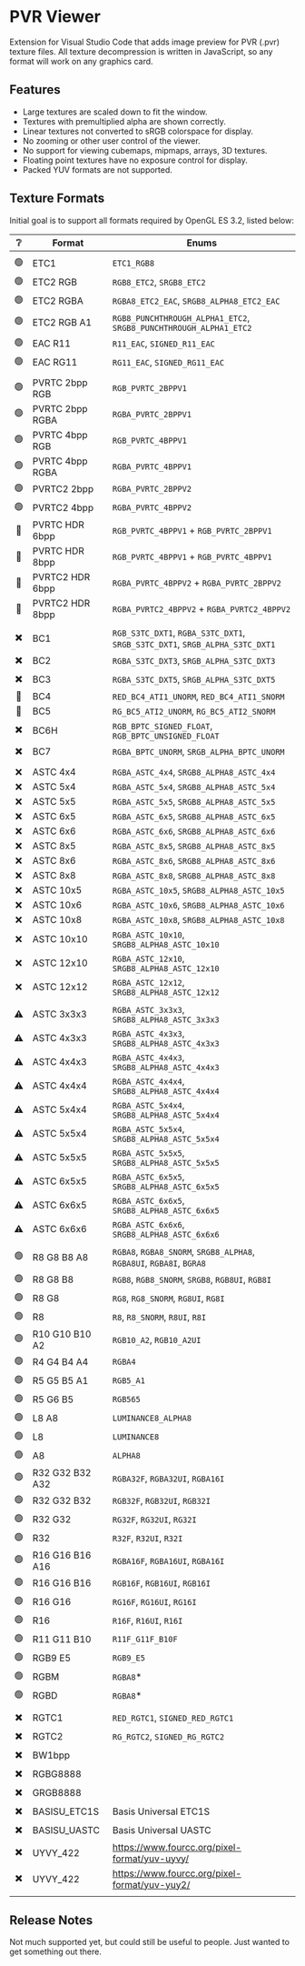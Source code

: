 # PVR Viewer

Extension for Visual Studio Code that adds image preview for PVR (.pvr) texture files. All texture decompression is written in JavaScript, so any format will work on any graphics card.

## Features

* Large textures are scaled down to fit the window.
* Textures with premultiplied alpha are shown correctly.
* Linear textures not converted to sRGB colorspace for display.
* No zooming or other user control of the viewer.
* No support for viewing cubemaps, mipmaps, arrays, 3D textures.
* Floating point textures have no exposure control for display.
* Packed YUV formats are not supported.

## Texture Formats

Initial goal is to support all formats required by OpenGL ES 3.2, listed below:

| ❔ | Format | Enums
| :----: | ------ | -----
| | |
| 🟢 | ETC1 | ``ETC1_RGB8``
| 🟢 | ETC2 RGB | ``RGB8_ETC2``, ``SRGB8_ETC2``
| 🟢 | ETC2 RGBA | ``RGBA8_ETC2_EAC``, ``SRGB8_ALPHA8_ETC2_EAC``
| 🟢 | ETC2 RGB A1 | ``RGB8_PUNCHTHROUGH_ALPHA1_ETC2``, ``SRGB8_PUNCHTHROUGH_ALPHA1_ETC2``
| 🟢 | EAC R11 | ``R11_EAC``, ``SIGNED_R11_EAC``
| 🟢 | EAC RG11 | ``RG11_EAC``, ``SIGNED_RG11_EAC``
| | |
| 🟢 | PVRTC 2bpp RGB | ``RGB_PVRTC_2BPPV1``
| 🟢 | PVRTC 2bpp RGBA | ``RGBA_PVRTC_2BPPV1``
| 🟢 | PVRTC 4bpp RGB | ``RGB_PVRTC_4BPPV1``
| 🟢 | PVRTC 4bpp RGBA | ``RGBA_PVRTC_4BPPV1``
| 🟢 | PVRTC2 2bpp | ``RGBA_PVRTC_2BPPV2``
| 🟢 | PVRTC2 4bpp | ``RGBA_PVRTC_4BPPV2``
| 🔻 | PVRTC HDR 6bpp | ``RGB_PVRTC_4BPPV1`` + ``RGB_PVRTC_2BPPV1``
| 🔻 | PVRTC HDR 8bpp | ``RGB_PVRTC_4BPPV1`` + ``RGB_PVRTC_4BPPV1``
| 🔻 | PVRTC2 HDR 6bpp | ``RGBA_PVRTC_4BPPV2`` + ``RGBA_PVRTC_2BPPV2``
| 🔻 | PVRTC2 HDR 8bpp | ``RGBA_PVRTC2_4BPPV2`` + ``RGBA_PVRTC2_4BPPV2``
| | |
| ✖️ | BC1 | ``RGB_S3TC_DXT1``, ``RGBA_S3TC_DXT1``, ``SRGB_S3TC_DXT1``, ``SRGB_ALPHA_S3TC_DXT1``
| ✖️ | BC2 | ``RGBA_S3TC_DXT3``, ``SRGB_ALPHA_S3TC_DXT3``
| ✖️ | BC3 | ``RGBA_S3TC_DXT5``, ``SRGB_ALPHA_S3TC_DXT5``
| 🔻 | BC4 | ``RED_BC4_ATI1_UNORM``, ``RED_BC4_ATI1_SNORM``
| 🔻 | BC5 | ``RG_BC5_ATI2_UNORM``, ``RG_BC5_ATI2_SNORM``
| ✖️ | BC6H | ``RGB_BPTC_SIGNED_FLOAT``, ``RGB_BPTC_UNSIGNED_FLOAT``
| ✖️ | BC7 | ``RGBA_BPTC_UNORM``, ``SRGB_ALPHA_BPTC_UNORM``
| | |
| ❌ | ASTC 4x4 | ``RGBA_ASTC_4x4``, ``SRGB8_ALPHA8_ASTC_4x4``
| ❌ | ASTC 5x4 | ``RGBA_ASTC_5x4``, ``SRGB8_ALPHA8_ASTC_5x4``
| ❌ | ASTC 5x5 | ``RGBA_ASTC_5x5``, ``SRGB8_ALPHA8_ASTC_5x5``
| ❌ | ASTC 6x5 | ``RGBA_ASTC_6x5``, ``SRGB8_ALPHA8_ASTC_6x5``
| ❌ | ASTC 6x6 | ``RGBA_ASTC_6x6``, ``SRGB8_ALPHA8_ASTC_6x6``
| ❌ | ASTC 8x5 | ``RGBA_ASTC_8x5``, ``SRGB8_ALPHA8_ASTC_8x5``
| ❌ | ASTC 8x6 | ``RGBA_ASTC_8x6``, ``SRGB8_ALPHA8_ASTC_8x6``
| ❌ | ASTC 8x8 | ``RGBA_ASTC_8x8``, ``SRGB8_ALPHA8_ASTC_8x8``
| ❌ | ASTC 10x5 | ``RGBA_ASTC_10x5``, ``SRGB8_ALPHA8_ASTC_10x5``
| ❌ | ASTC 10x6 | ``RGBA_ASTC_10x6``, ``SRGB8_ALPHA8_ASTC_10x6``
| ❌ | ASTC 10x8 | ``RGBA_ASTC_10x8``, ``SRGB8_ALPHA8_ASTC_10x8``
| ❌ | ASTC 10x10 | ``RGBA_ASTC_10x10``, ``SRGB8_ALPHA8_ASTC_10x10``
| ❌ | ASTC 12x10 | ``RGBA_ASTC_12x10``, ``SRGB8_ALPHA8_ASTC_12x10``
| ❌ | ASTC 12x12 | ``RGBA_ASTC_12x12``, ``SRGB8_ALPHA8_ASTC_12x12``
| | |
| ⚠️ | ASTC 3x3x3 | ``RGBA_ASTC_3x3x3``, ``SRGB8_ALPHA8_ASTC_3x3x3``
| ⚠️ | ASTC 4x3x3 | ``RGBA_ASTC_4x3x3``, ``SRGB8_ALPHA8_ASTC_4x3x3``
| ⚠️ | ASTC 4x4x3 | ``RGBA_ASTC_4x4x3``, ``SRGB8_ALPHA8_ASTC_4x4x3``
| ⚠️ | ASTC 4x4x4 | ``RGBA_ASTC_4x4x4``, ``SRGB8_ALPHA8_ASTC_4x4x4``
| ⚠️ | ASTC 5x4x4 | ``RGBA_ASTC_5x4x4``, ``SRGB8_ALPHA8_ASTC_5x4x4``
| ⚠️ | ASTC 5x5x4 | ``RGBA_ASTC_5x5x4``, ``SRGB8_ALPHA8_ASTC_5x5x4``
| ⚠️ | ASTC 5x5x5 | ``RGBA_ASTC_5x5x5``, ``SRGB8_ALPHA8_ASTC_5x5x5``
| ⚠️ | ASTC 6x5x5 | ``RGBA_ASTC_6x5x5``, ``SRGB8_ALPHA8_ASTC_6x5x5``
| ⚠️ | ASTC 6x6x5 | ``RGBA_ASTC_6x6x5``, ``SRGB8_ALPHA8_ASTC_6x6x5``
| ⚠️ | ASTC 6x6x6 | ``RGBA_ASTC_6x6x6``, ``SRGB8_ALPHA8_ASTC_6x6x6``
| | |
| 🟢 | R8 G8 B8 A8 | ``RGBA8``, ``RGBA8_SNORM``, ``SRGB8_ALPHA8``, ``RGBA8UI``, ``RGBA8I``, ``BGRA8``
| 🟢 | R8 G8 B8 | ``RGB8``, ``RGB8_SNORM``, ``SRGB8``, ``RGB8UI``, ``RGB8I``
| 🟢 | R8 G8 | ``RG8``, ``RG8_SNORM``, ``RG8UI``, ``RG8I``
| 🟢 | R8 | ``R8``, ``R8_SNORM``, ``R8UI``, ``R8I``
| 🟢 | R10 G10 B10 A2 | ``RGB10_A2``, ``RGB10_A2UI``
| 🟢 | R4 G4 B4 A4 | ``RGBA4``
| 🟢 | R5 G5 B5 A1 | ``RGB5_A1``
| 🟢 | R5 G6 B5 | ``RGB565``
| 🟢 | L8 A8 | ``LUMINANCE8_ALPHA8``
| 🟢 | L8 | ``LUMINANCE8``
| 🟢 | A8 | ``ALPHA8``
| 🟢 | R32 G32 B32 A32 | ``RGBA32F``, ``RGBA32UI``, ``RGBA16I``
| 🟢 | R32 G32 B32 | ``RGB32F``, ``RGB32UI``, ``RGB32I``
| 🟢 | R32 G32 | ``RG32F``, ``RG32UI``, ``RG32I``
| 🟢 | R32 | ``R32F``, ``R32UI``, ``R32I``
| 🟢 | R16 G16 B16 A16 | ``RGBA16F``, ``RGBA16UI``, ``RGBA16I``
| 🟢 | R16 G16 B16 | ``RGB16F``, ``RGB16UI``, ``RGB16I``
| 🟢 | R16 G16 | ``RG16F``, ``RG16UI``, ``RG16I``
| 🟢 | R16 | ``R16F``, ``R16UI``, ``R16I``
| 🟢 | R11 G11 B10 | ``R11F_G11F_B10F``
| 🟢 | RGB9 E5 | ``RGB9_E5``
| 🟢 | RGBM | ``RGBA8``*
| 🟢 | RGBD | ``RGBA8``*
| | |
| ✖️ | RGTC1 | ``RED_RGTC1``, ``SIGNED_RED_RGTC1``
| ✖️ | RGTC2 | ``RG_RGTC2``, ``SIGNED_RG_RGTC2``
| ✖️ | BW1bpp |
| ✖️ | RGBG8888 |
| ✖️ | GRGB8888 |
| ✖️ | BASISU_ETC1S | Basis Universal ETC1S
| ✖️ | BASISU_UASTC | Basis Universal UASTC
| ✖️ | UYVY_422 | https://www.fourcc.org/pixel-format/yuv-uyvy/
| ✖️ | UYVY_422 | https://www.fourcc.org/pixel-format/yuv-yuy2/
| | |

## Release Notes

Not much supported yet, but could still be useful to people. Just wanted to get something out there.
